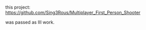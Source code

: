 this project:
https://github.com/Sing3Rous/Multiplayer_First_Person_Shooter

was passed as III work.

